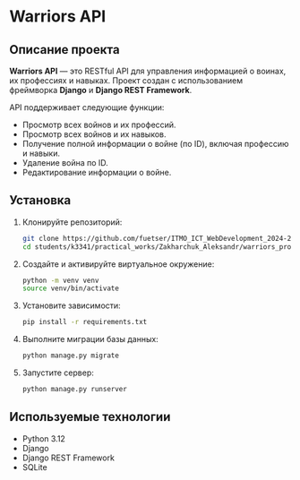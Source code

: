 # Warriors API

## Описание проекта
**Warriors API** — это RESTful API для управления информацией о воинах, их профессиях и навыках. Проект создан с использованием фреймворка **Django** и **Django REST Framework**.

API поддерживает следующие функции:
- Просмотр всех войнов и их профессий.
- Просмотр всех войнов и их навыков.
- Получение полной информации о войне (по ID), включая профессию и навыки.
- Удаление война по ID.
- Редактирование информации о войне.

## Установка

1. Клонируйте репозиторий:
   ```bash
   git clone https://github.com/fuetser/ITMO_ICT_WebDevelopment_2024-2025.git
   cd students/k3341/practical_works/Zakharchuk_Aleksandr/warriors_project
    ```

2. Создайте и активируйте виртуальное окружение:
    ```bash
    python -m venv venv
    source venv/bin/activate
    ```

3. Установите зависимости:
    ```bash
    pip install -r requirements.txt
    ```

4. Выполните миграции базы данных:
    ```bash
    python manage.py migrate
    ```

5. Запустите сервер:
    ```bash
    python manage.py runserver
    ```

## Используемые технологии

- Python 3.12
- Django
- Django REST Framework
- SQLite
